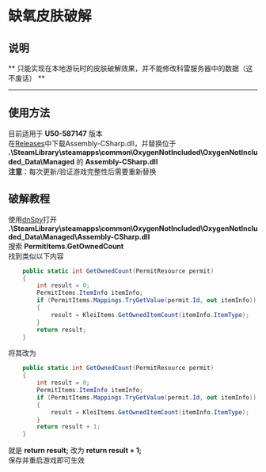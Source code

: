 # 缺氧皮肤破解  
## **说明**  
** 只能实现在本地游玩时的皮肤破解效果，并不能修改科雷服务器中的数据（这不废话） **  
***
## **使用方法**  
目前适用于 **U50-587147** 版本  
在[Releases](https://github.com/yuanze31/I_need_ONI_skin/releases)中下载Assembly-CSharp.dll，并替换位于 **.\SteamLibrary\steamapps\common\OxygenNotIncluded\OxygenNotIncluded_Data\Managed** 的  **Assembly-CSharp.dll**  
**注意**：每次更新/验证游戏完整性后需要重新替换  
## **破解教程**  
使用[dnSpy](https://github.com/dnSpy/dnSpy)打开 **.\SteamLibrary\steamapps\common\OxygenNotIncluded\OxygenNotIncluded_Data\Managed\Assembly-CSharp.dll**  
搜索 **PermitItems.GetOwnedCount**  
找到类似以下内容  
```C#
	public static int GetOwnedCount(PermitResource permit)
	{
		int result = 0;
		PermitItems.ItemInfo itemInfo;
		if (PermitItems.Mappings.TryGetValue(permit.Id, out itemInfo))
		{
			result = KleiItems.GetOwnedItemCount(itemInfo.ItemType);
		}
		return result;
	}
```  
将其改为  
```C#
	public static int GetOwnedCount(PermitResource permit)
	{
		int result = 0;
		PermitItems.ItemInfo itemInfo;
		if (PermitItems.Mappings.TryGetValue(permit.Id, out itemInfo))
		{
			result = KleiItems.GetOwnedItemCount(itemInfo.ItemType);
		}
		return result + 1;
	}
```  
就是 **return result;** 改为 **return result + 1;**  
保存并重启游戏即可生效
